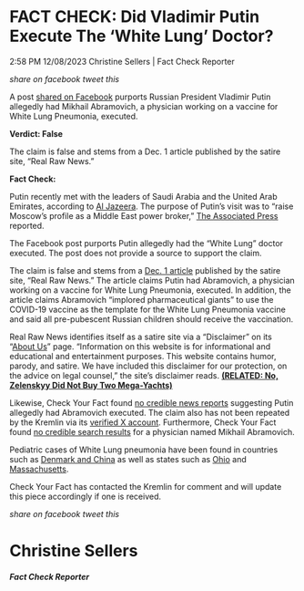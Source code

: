 FACT CHECK: Did Vladimir Putin Execute The ‘White Lung’ Doctor?
===============================================================

2:58 PM 12/08/2023 Christine Sellers | Fact Check Reporter

_share on facebook_ _tweet this_

 

A post [shared on Facebook](https://www.facebook.com/chantal.dealcyone/posts/pfbid0UAd7TJaBsbfmwKrkJ6RpHkqK4avhLb2tAjUFqpWDowf2JHrpKWqM5rqjVeUMSGSXl) purports Russian President Vladimir Putin allegedly had Mikhail Abramovich, a physician working on a vaccine for White Lung Pneumonia, executed.

 

**Verdict: False**

The claim is false and stems from a Dec. 1 article published by the satire site, “Real Raw News.”

**Fact Check:**

 

Putin recently met with the leaders of Saudi Arabia and the United Arab Emirates, according to [Al Jazeera](https://www.aljazeera.com/news/2023/12/6/putin-makes-rare-trip-to-middle-east-to-meet-with-uae-and-saudi-leaders). The purpose of Putin’s visit was to “raise Moscow’s profile as a Middle East power broker,” [The Associated Press](https://apnews.com/article/russia-ukraine-war-cop28-uae-vladimir-putin-saudi-arabia-e0366e26d7b7588a28f4b6868ecdca0e) reported.

The Facebook post purports Putin allegedly had the “White Lung” doctor executed. The post does not provide a source to support the claim.

The claim is false and stems from a [Dec. 1 article](https://realrawnews.com/2023/12/putin-executes-white-lung-doctor/) published by the satire site, “Real Raw News.” The article claims Putin had Abramovich, a physician working on a vaccine for White Lung Pneumonia, executed. In addition, the article claims Abramovich “implored pharmaceutical giants” to use the COVID-19 vaccine as the template for the White Lung Pneumonia vaccine and said all pre-pubescent Russian children should receive the vaccination.

 

Real Raw News identifies itself as a satire site via a “Disclaimer” on its “[About Us](https://realrawnews.com/about-us/)” page. “Information on this website is for informational and educational and entertainment purposes. This website contains humor, parody, and satire. We have included this disclaimer for our protection, on the advice on legal counsel,” the site’s disclaimer reads. **[(RELATED: No, Zelenskyy Did Not Buy Two Mega-Yachts)](https://checkyourfact.com/2023/12/05/fact-check-zelenskyy-mega-yachts/)**

Likewise, Check Your Fact found [no credible news reports](https://www.google.com/search?sca_esv=588873340&q=putin+has+mikhail+abramovich+white+lung+doctor+executed&tbm=nws&source=lnms&sa=X&ved=2ahUKEwj8kKfhqP6CAxXFj4kEHZlXBKQQ0pQJegQICBAB&biw=1679&bih=879&dpr=2) suggesting Putin allegedly had Abramovich executed. The claim also has not been repeated by the Kremlin via its [verified X account](https://twitter.com/search?lang=en&q=%22Putin%20Executes%20%22White%20Lung%22%20Doctor%22%20\(from%3AKremlinRussia_E\)%20lang%3Aen&src=typed_query). Furthermore, Check Your Fact found [no credible search results](https://www.google.com/search?q=mikhail+abramovich+russian+ministry+of+health&oq=mikhail+abramovich+russian+ministry+of+health&gs_lcrp=EgZjaHJvbWUyBggAEEUYOdIBCDU1NzJqMGo3qAIAsAIA&sourceid=chrome&ie=UTF-8) for a physician named Mikhail Abramovich.

Pediatric cases of White Lung pneumonia have been found in countries such as [Denmark and China](https://www.dailymail.co.uk/health/article-12808991/Denmark-battles-surge-pneumonia-sparking-fears-China.html) as well as states such as [Ohio](https://www.cbsnews.com/news/ohio-white-lung-pneumonia-not-linked-to-china-outbreak-novel-pathogen-experts/) and [Massachusetts](https://www.nbcboston.com/news/local/what-to-know-about-so-called-white-lung-syndrome-in-mass/3207544/).

Check Your Fact has contacted the Kremlin for comment and will update this piece accordingly if one is received.

_share on facebook_ _tweet this_

Christine Sellers
=================

##### Fact Check Reporter